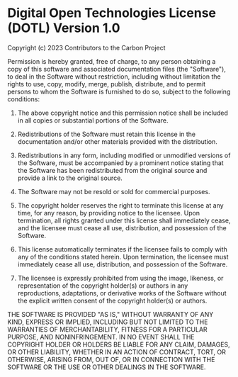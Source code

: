 # Digital Open Technologies License (DOTL) Version 1.0

Copyright (c) 2023 Contributors to the Carbon Project

Permission is hereby granted, free of charge, to any person obtaining a copy of this software and associated documentation files (the "Software"), to deal in the Software without restriction, including without limitation the rights to use, copy, modify, merge, publish, distribute, and to permit persons to whom the Software is furnished to do so, subject to the following conditions:

1. The above copyright notice and this permission notice shall be included in all copies or substantial portions of the Software.

2. Redistributions of the Software must retain this license in the documentation and/or other materials provided with the distribution.

3. Redistributions in any form, including modified or unmodified versions of the Software, must be accompanied by a prominent notice stating that the Software has been redistributed from the original source and provide a link to the original source.

4. The Software may not be resold or sold for commercial purposes.

5. The copyright holder reserves the right to terminate this license at any time, for any reason, by providing notice to the licensee. Upon termination, all rights granted under this license shall immediately cease, and the licensee must cease all use, distribution, and possession of the Software.

6. This license automatically terminates if the licensee fails to comply with any of the conditions stated herein. Upon termination, the licensee must immediately cease all use, distribution, and possession of the Software.

7. The licensee is expressly prohibited from using the image, likeness, or representation of the copyright holder(s) or authors in any reproductions, adaptations, or derivative works of the Software without the explicit written consent of the copyright holder(s) or authors.

THE SOFTWARE IS PROVIDED "AS IS," WITHOUT WARRANTY OF ANY KIND, EXPRESS OR IMPLIED, INCLUDING BUT NOT LIMITED TO THE WARRANTIES OF MERCHANTABILITY, FITNESS FOR A PARTICULAR PURPOSE, AND NONINFRINGEMENT. IN NO EVENT SHALL THE COPYRIGHT HOLDER OR HOLDERS BE LIABLE FOR ANY CLAIM, DAMAGES, OR OTHER LIABILITY, WHETHER IN AN ACTION OF CONTRACT, TORT, OR OTHERWISE, ARISING FROM, OUT OF, OR IN CONNECTION WITH THE SOFTWARE OR THE USE OR OTHER DEALINGS IN THE SOFTWARE.
